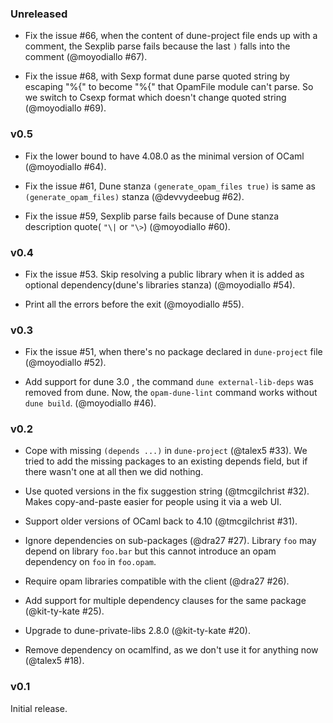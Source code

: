 ### Unreleased

- Fix the issue #66, when the content of dune-project file ends up with a comment, the Sexplib parse fails because the last `)` falls into the comment (@moyodiallo #67).

- Fix the issue #68, with Sexp format dune parse quoted string by escaping "%{" to become "\%{" that OpamFile module can't parse. So we switch to Csexp format which doesn't change quoted string (@moyodiallo #69).

### v0.5

- Fix the lower bound to have 4.08.0 as the minimal version of OCaml (@moyodiallo #64).

- Fix the issue #61, Dune stanza `(generate_opam_files true)` is same as `(generate_opam_files)` stanza (@devvydeebug #62).

- Fix the issue #59, Sexplib parse fails because of Dune stanza description quote( `"\|` or `"\>`) (@moyodiallo #60).

### v0.4

- Fix the issue #53. Skip resolving a public library when it is added as optional dependency(dune's libraries stanza) (@moyodiallo #54).

- Print all the errors before the exit (@moyodiallo #55).

### v0.3

- Fix the issue #51, when there's no package declared in `dune-project` file (@moyodiallo #52).

- Add support for dune 3.0 , the command `dune external-lib-deps` was removed from
  dune. Now, the `opam-dune-lint` command works without `dune build`. (@moyodiallo #46).

### v0.2

- Cope with missing `(depends ...)` in `dune-project` (@talex5 #33). We tried to add the missing packages to an existing depends field, but if there wasn't one at all then we did nothing.

- Use quoted versions in the fix suggestion string (@tmcgilchrist #32). Makes copy-and-paste easier for people using it via a web UI.

- Support older versions of OCaml back to 4.10 (@tmcgilchrist #31).

- Ignore dependencies on sub-packages (@dra27 #27). Library `foo` may depend on library `foo.bar` but this cannot introduce an opam dependency on `foo` in `foo.opam`.

- Require opam libraries compatible with the client (@dra27 #26).

- Add support for multiple dependency clauses for the same package (@kit-ty-kate #25).

- Upgrade to dune-private-libs 2.8.0 (@kit-ty-kate #20).

- Remove dependency on ocamlfind, as we don't use it for anything now (@talex5 #18).

### v0.1

Initial release.
